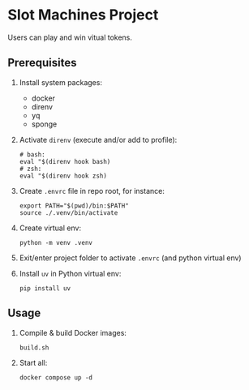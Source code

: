 # Slot Machines Project
Users can play and win vitual tokens.

## Prerequisites
1. Install system packages:
   - docker
   - direnv
   - yq
   - sponge

2. Activate `direnv` (execute and/or add to profile):
   ```
   # bash:
   eval "$(direnv hook bash)
   # zsh:
   eval "$(direnv hook zsh)
   ```

3. Create `.envrc` file in repo root, for instance:
   ```
   export PATH="$(pwd)/bin:$PATH"
   source ./.venv/bin/activate
   ```

4. Create virtual env:
   ```
   python -m venv .venv
   ```

5. Exit/enter project folder to activate `.envrc` (and python virtual env)

6. Install `uv` in Python virtual env:
   ```
   pip install uv
   ```

## Usage
1. Compile & build Docker images:
   ```
   build.sh
   ```
2. Start all:
   ```
   docker compose up -d
   ```
